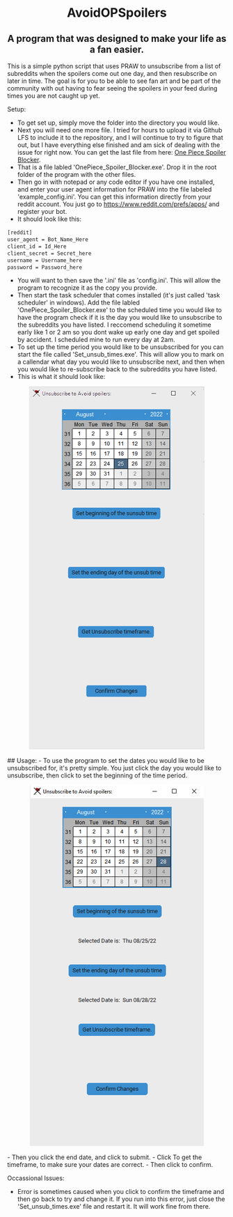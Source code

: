 <h1 align="center">
AvoidOPSpoilers
</h1>
<h2 align="center">
A program that was designed to make your life as a fan easier.
</h3>
This is a simple python script that uses PRAW to unsubscribe from a list of subreddits when the spoilers come out one day, and then resubscribe on later in time. The goal is for you to be able to see fan art and be part of the community with out having to fear seeing the spoilers in your feed during times you are not caught up yet.


Setup:
- To get set up, simply move the folder into the directory you would like.
- Next you will need one more file. I tried for hours to upload it via Github LFS to include it to the repository, and I will continue to try to figure that out, but I have everything else finished and am sick of dealing with the issue for right now. You can get the last file from here: [One Piece Spoiler Blocker](https://bit.ly/3Any6Fh). 
- That is a file labled 'OnePiece_Spoiler_Blocker.exe'. Drop it in the root folder of the program with the other files.
- Then go in with notepad or any code editor if you have one installed, and enter your user agent information for PRAW into the file labeled 'example_config.ini'. You can get this information directly from your reddit account. You just go to https://www.reddit.com/prefs/apps/ and register your bot.
- It should look like this:
```
[reddit]                                                                                                                                                                                                                                                        
user_agent = Bot_Name_Here
client_id = Id_Here
client_secret = Secret_here
username = Username_here
password = Password_here
```
- You will want to then save the '.ini' file as 'config.ini'. This will allow the program to recognize it as the copy you provide.
- Then start the task scheduler that comes installed (it's just called 'task scheduler' in windows). Add the file labled 'OnePiece_Spoiler_Blocker.exe' to the scheduled time you would like to have the program check if it is the day you would like to unsubscribe to the subreddits you have listed. I reccomend scheduling it sometime early like 1 or 2 am so you dont wake up early one day and get spoiled by accident. I scheduled mine to run every day at 2am.
- To set up the time period you would like to be unsubscribed for you can start the file called 'Set_unsub_times.exe'. This will allow you to mark on a callendar what day you would like to unsubscribe next, and then when you would like to re-subscribe back to the subreddits you have listed.
- This is what it should look like:

<p align="center">
  <img src="/images/Example_Photo.png" />
</p>
##
Usage:
- To use the program to set the dates you would like to be unsubscribed for, it's pretty simple. You just click the day you would like to unsubscribe, then click to set the beginning of the time period.
<p align="center">
  <img src="/images/example_photo2.png" />
</p>
- Then you click the end date, and click to submit.
- Click To get the timeframe, to make sure your dates are correct.
- Then click to confirm.


Occassional Issues:
- Error is sometimes caused when you click to confirm the timeframe and then go back to try and change it. If you run into this error, just close the 'Set_unsub_times.exe' file and restart it. It will work fine from there.
